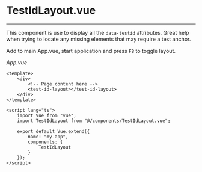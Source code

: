 # TestIdLayout.vue
---
This component is use to display all the `data-testid` attributes. Great help when trying to locate any missing elements that may require a test anchor.

Add to main App.vue, start application and press `F8` to toggle layout.

*App.vue*
```vue
<template>
    <div>
        <!-- Page content here -->
        <test-id-layout></test-id-layout>
    </div>
</template>

<script lang="ts">
    import Vue from "vue";
    import TestIdLayout from "@/components/TestIdLayout.vue";

    export default Vue.extend({
        name: "my-app",
        components: {
            TestIdLayout
        }
    });
</script>
```
